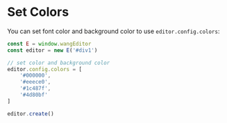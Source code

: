 # Set Colors
You can set font color and background color to use `editor.config.colors`:

```js
const E = window.wangEditor
const editor = new E('#div1')

// set color and background color
editor.config.colors = [
    '#000000',
    '#eeece0',
    '#1c487f',
    '#4d80bf'
]

editor.create()
```
